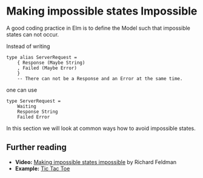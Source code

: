 # Making impossible states Impossible

A good coding practice in Elm is to define the Model such that impossible states can not occur.

Instead of writing

```text
type alias ServerRequest =
    { Response (Maybe String)
    , Failed (Maybe Error)
    }
    -- There can not be a Response and an Error at the same time.
```

one can use

```text
type ServerRequest =
    Waiting
    Response String
    Failed Error
```

In this section we will look at common ways how to avoid impossible states.

## Further reading

* **Video:** [Making impossible states impossible](https://www.youtube.com/watch?v=IcgmSRJHu_8) by Richard Feldman
* **Example:** [Tic Tac Toe](https://discourse.elm-lang.org/t/tictactoe-should-the-winner-be-part-of-the-model/3519/6)

